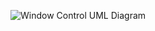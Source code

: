 ![Window Control UML Diagram](https://user-images.githubusercontent.com/94520197/152573436-787fd794-2e91-4c14-a57b-bde829f781c2.png)
